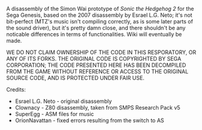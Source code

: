 A disassembly of the Simon Wai prototype of _Sonic the Hedgehog 2_ for the Sega Genesis, based on the 2007 disassembly by Esrael L.G. Neto; it's not bit-perfect (MTZ's music isn't compiling correctly, as is some later parts of the sound driver), but it's pretty damn close, and there shouldn't be any noticable differences in terms of functionalities. Wiki will eventually be made.

WE DO NOT CLAIM OWNERSHIP OF THE CODE IN THIS RESPORATORY, OR ANY OF ITS FORKS. THE ORIGINAL CODE IS COPYRIGHTED BY SEGA CORPORATION; THE CODE PRESENTED HERE HAS BEEN DECOMPILED FROM THE GAME WITHOUT REFERENCE OR ACCESS TO THE ORIGINAL SOURCE CODE, AND IS PROTECTED UNDER FAIR USE.

Credits:
* Esrael L.G. Neto - original disassembly
* Clownacy - Z80 disassembly, taken from SMPS Research Pack v5
* SuperEgg - ASM files for music
* OrionNavattan - fixed errors resulting from the switch to AS
